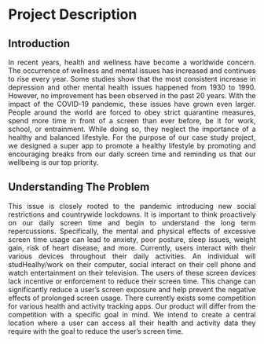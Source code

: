 # Project Description

## Introduction
<p align="justify">
  In recent years, health and wellness have become a worldwide concern. The occurrence of wellness and mental issues has increased and continues to rise every year. Some studies show that the most consistent increase in depression and other mental health issues happened from 1930 to 1990. However, no improvement has been observed in the past 20 years. With the impact of the COVID-19 pandemic, these issues have grown even larger. People around the world are forced to obey strict quarantine measures, spend more time in front of a screen than ever before, be it for work, school, or entrainment. While doing so, they neglect the importance of a healthy and balanced lifestyle. For the purpose of our case study project, we designed a super app to promote a healthy lifestyle by promoting and encouraging breaks from our daily screen time and reminding us that our wellbeing is our top priority.
</p>

## Understanding The Problem
<p align="justify">
  This issue is closely rooted to the pandemic introducing new social restrictions and countrywide lockdowns. It is important to think proactively on our daily screen time and begin to understand the long term repercussions. Specifically, the mental and physical effects of excessive screen time usage can lead to anxiety, poor posture, sleep issues, weight gain, risk of heart disease, and more. Currently, users interact with their various devices throughout their daily activities. An individual will studHealhy/work on their computer, social interact on their cell phone and watch entertainment on their television. The users of these screen devices lack incentive or enforcement to reduce their screen time. This change can significantly reduce a user’s screen exposure and help prevent the negative effects of prolonged screen usage. There currently exists some competition for various health and activity tracking apps. Our product will differ from the competition with a specific goal in mind. We intend to create a central location where a user can access all their health and activity data they require with the goal to reduce the user’s screen time.
  </p>

